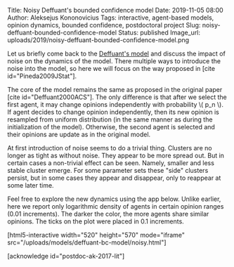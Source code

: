 Title: Noisy Deffuant's bounded confidence model
Date: 2019-11-05 08:00
Author: Aleksejus Kononovicius
Tags: interactive, agent-based models, opinion dynamics, bounded confidence, postdoctoral project
Slug: noisy-deffuant-bounded-confidence-model
Status: published
Image_url: uploads/2019/noisy-deffuant-bounded-confidence-model.png

Let us briefly come back to the [Deffuant's model]({filename}/articles/2019/deffuant-bounded-confidence-model.md)
and discuss the impact of noise on the dynamics of the model. There multiple
ways to introduce the noise into the model, so here we will focus on the way
proposed in [cite id="Pineda2009JStat"].<!--more-->

The core of the model remains the same as proposed in the original paper
[cite id="Deffuant2000ACS"]. The only difference is that after we select the
first agent, it may change opinions independently with probability
\\\( p\_n \\\). If agent decides to change opinion independently, then its new
opinion is resampled from uniform distribution (in the same manner as during
the initialization of the model). Otherwise, the second agent is selected and
their opinions are update as in the original model.

At first introduction of noise seems to do a trivial thing. Clusters are no
longer as tight as without noise. They appear to be more spread out. But in
certain cases a non-trivial effect can be seen. Namely, smaller and less stable
cluster emerge. For some parameter sets these "side" clusters persist, but in
some cases they appear and disappear, only to reappear at some later time.

Feel free to explore the new dynamics using the app below. Unlike earlier, here
we report only logarithmic density of agents in certain opinion ranges (0.01
increments). The darker the color, the more agents share similar opinions. The
ticks on the plot were placed in 0.1 increments.

[html5-interactive width="520" height="570" mode="iframe"
src="/uploads/models/deffuant-bc-model/noisy.html"]

[acknowledge id="postdoc-ak-2017-lit"]
